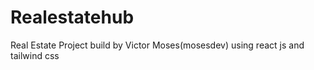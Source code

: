 # Realestatehub

Real Estate Project build by Victor Moses(mosesdev) using react js and tailwind css
